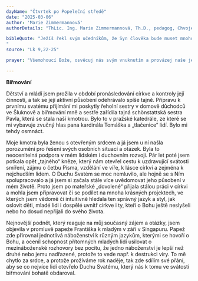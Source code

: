 ```yaml
---
dayName: "Čtvrtek po Popeleční středě"
date: "2025-03-06"
author: 'Marie Zimmermannová'
authorDetails: "ThLic. Ing. Marie Zimmermannová, Th.D., pedagog, Chvojenec"

bibleQuote: "Ježíš řekl svým učedníkům, že Syn člověka bude muset mnoho trpět, že bude zavržen od starších, velekněží a učitelů Zákona, že bude zabit a třetího dne že bude vzkříšen. Všem pak řekl: „Kdo chce jít za mnou, ať zapře sám sebe, den co den bere na sebe svůj kříž a následuje mě. Neboť kdo by chtěl svůj život zachránit, ztratí ho, ale kdo svůj život pro mě ztratí, zachrání si ho. Vždyť co prospěje člověku, když získá celý svět, ale sám sebe zahubí nebo si uškodí?“
"
source: "Lk 9,22-25"

prayer: "Všemohoucí Bože, osvěcuj nás svým vnuknutím a provázej naše jednání svou pomocí, ať konáme všechno, od začátku až do konce, ve spojení s tebou. Skrze tvého Syna Ježíše Krista, našeho Pána, neboť on s tebou v jednotě Ducha Svatého žije a kraluje po všechny věky věků. Amen."

---
```


**Biřmování**

Dětství a mládí jsem prožila v období pronásledování církve a kontroly její činnosti, a tak se její aktivní působení odehrávalo spíše tajně. Přípravu k prvnímu svatému přijímání mi poskytly řeholní sestry v domově důchodců ve Šluknově a biřmování mně a sestře zařídila tajná schönstattská sestra Pavla, která se stala naší kmotrou. Bylo to v pražské katedrále, ze které se mi vybavuje zvučný hlas pana kardinála Tomáška a „tlačenice“ lidí. Bylo mi tehdy osmnáct.

Moje kmotra byla ženou s otevřeným srdcem a já jsem u ní našla porozumění pro řešení svých osobních situací a otázek. Byla to neocenitelná podpora v mém lidském i duchovním rozvoji. Pár let poté jsem potkala opět „tajného“ kněze, který nám otevřel cestu k uzdravující svátosti smíření, zájmu o četbu Písma, vzdělání ve víře, k lásce církvi a zejména k nejchudším lidem. O Duchu Svatém se moc nemluvilo, ale hojně se s Ním spolupracovalo a já jsem si začala stále více uvědomovat jeho působení v mém životě. Proto jsem po mateřské „dovolené“ přijala stálou práci v církvi a mohla jsem připravovat či se podílet na mnoha krásných projektech, ve kterých jsem vědomě či intuitivně hledala ten správný jazyk a styl, jak oslovit děti, mladé lidi i dospělé uvnitř církve i ty, kteří o Bohu ještě neslyšeli nebo ho dosud nepřijali do svého života.

Nejnovější podnět, který reaguje na můj současný zájem a otázky, jsem objevila v promluvě papeže Františka  k mladým v září v Singapuru. Papež zde přirovnal jednotlivá náboženství k různým jazykům, kterými se hovoří o Bohu, a ocenil schopnost přítomných mladých lidí usilovat o mezináboženské rozhovory bez pocitu, že jedno náboženství je lepší než druhé nebo jemu nadřazené, protože to vede např. k destrukci víry. To mě chytlo za srdce, a protože prožíváme rok naděje, tak zde sdílím své přání, aby se co nejvíce lidí otevřelo Duchu Svatému, který nás k tomu ve svátosti biřmování bohatě obdaroval.